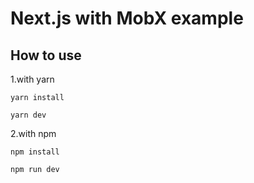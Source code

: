 # Next.js with MobX example

## How to use
1.with yarn

```yarn install ```

```yarn dev ```

2.with npm

```npm install ```

```npm run dev ```
